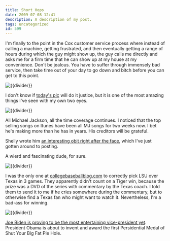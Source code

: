 ```yaml
---
title: Short Hops
date: 2009-07-08 12:41
description: A description of my post.
tags: uncategorized
id: 599
---
```

I'm finally to the point in the Cox customer service process where instead of calling a machine, getting frustrated, and then  eventually getting a range of hours during which the guy might show up, the guy calls me directly and asks me for a firm time that he can show up at my house at my convenience.  Don't be jealous.  You have to suffer through immensely bad service, then take time out of your day to go down and bitch before you can get to this point.

<p><img src="/img/greenline.gif" class="greenline" alt="{{divider}}" /></p>
I don't know if <a href="http://theskinnyonbenny.com/dailyphoto/2009/page.php?year=2009&month=07&day=08">today's pic</a> will do it justice, but it is one of the most amazing things I've seen with my own two eyes.

<p><img src="/img/greenline.gif" class="greenline" alt="{{divider}}" /></p>
All Michael Jackson, all the time coverage continues.  I noticed that the top selling songs on Itunes have been all MJ songs for two weeks now.  I bet he's making more than he has in years.  His creditors will be grateful.

Shelly wrote him <a href="/x/michaeljackson.php">an interesting obit right after the face</a>, which I've just gotten around to posting.

A wierd and fascinating dude, for sure.

<p><img src="/img/greenline.gif" class="greenline" alt="{{divider}}" /></p>
I was the only one at <a href="http://collegebaseballblog.com" target="_blank">collegebaseballblog.com</a> to correctly pick LSU over Texas in 3 games.  They apparently didn't count on a Tiger win, because the prize was a DVD of the series with commentary by the Texas coach.  I told them to send it to me if he cries somewhere during the commentary, but to otherwise find a Texas fan who might want to watch it.  Nevertheless, I'm a bad-ass for winning. 

<p><img src="/img/greenline.gif" class="greenline" alt="{{divider}}" /></p>
<a href="http://swampland.blogs.time.com/2009/07/08/joe-biden-clean-up-detail/" target="_blank">Joe Biden is proving to be the most entertaining vice-president yet</a>.  President Obama is about to invent and award the first Persidential Medal of Shut Your Big Fat Pie Hole.